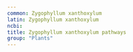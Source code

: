 ```yaml
---
common: Zygophyllum xanthoxylum
latin: Zygophyllum xanthoxylum
ncbi: 
title: Zygophyllum xanthoxylum pathways
group: "Plants"
---
```

